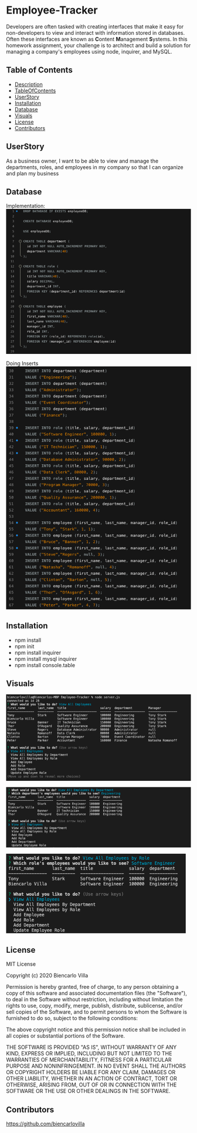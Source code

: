 # Employee-Tracker
Developers are often tasked with creating interfaces that make it easy for non-developers to view and interact with information stored in databases. Often these interfaces are known as **C**ontent **M**anagement **S**ystems. In this homework assignment, your challenge is to architect and build a solution for managing a company's employees using node, inquirer, and MySQL.



## Table of Contents
  * [Description](#Description)
  * [TableOfContents](#TableOfContents)
  * [UserStory](#UserStory)
  * [Installation](#Installation)
  * [Database](#Databa)
  * [Visuals](V)
  * [License](#license)
  * [Contributors](#Contributors)
  
## UserStory
As a business owner, I want to be able to view and manage the departments, roles, and employees in my company so that I can organize and plan my business

## Database
Implementation:
![create-db](assets/createDB.png)

Doing Inserts 
![Inserts](assets/inserts.png)

## Installation
* npm install
* npm init
* npm install inquirer
* npm install mysql inquirer
* npm install console.table

## Visuals
![View-Employee](assets/viewEmployee.png)

![Employee-Dept](assets/employeeDept.png)

![Role](assets/byRole.png)

## License
MIT License

Copyright (c) 2020 Biencarlo Villa

Permission is hereby granted, free of charge, to any person obtaining a copy
of this software and associated documentation files (the "Software"), to deal
in the Software without restriction, including without limitation the rights
to use, copy, modify, merge, publish, distribute, sublicense, and/or sell
copies of the Software, and to permit persons to whom the Software is
furnished to do so, subject to the following conditions:

The above copyright notice and this permission notice shall be included in all
copies or substantial portions of the Software.

THE SOFTWARE IS PROVIDED "AS IS", WITHOUT WARRANTY OF ANY KIND, EXPRESS OR
IMPLIED, INCLUDING BUT NOT LIMITED TO THE WARRANTIES OF MERCHANTABILITY,
FITNESS FOR A PARTICULAR PURPOSE AND NONINFRINGEMENT. IN NO EVENT SHALL THE
AUTHORS OR COPYRIGHT HOLDERS BE LIABLE FOR ANY CLAIM, DAMAGES OR OTHER
LIABILITY, WHETHER IN AN ACTION OF CONTRACT, TORT OR OTHERWISE, ARISING FROM,
OUT OF OR IN CONNECTION WITH THE SOFTWARE OR THE USE OR OTHER DEALINGS IN THE
SOFTWARE.
  
## Contributors
   https://github.com/biencarlovilla
